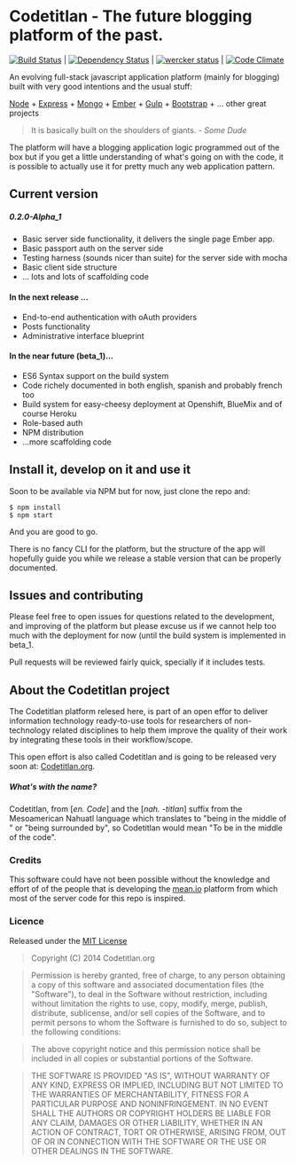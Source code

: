Codetitlan - The future blogging platform of the past.
======================================================
[![Build Status](https://travis-ci.org/bbaaxx/codetitlan-blog.svg?branch=master)](https://travis-ci.org/bbaaxx/codetitlan-blog) | [![Dependency Status](https://gemnasium.com/bbaaxx/codetitlan-blog.svg)](https://gemnasium.com/bbaaxx/codetitlan-blog) | [![wercker status](https://app.wercker.com/status/5e18081faf5b6d4ec208dc5a47591c23/s "wercker status")](https://app.wercker.com/project/bykey/5e18081faf5b6d4ec208dc5a47591c23) | [![Code Climate](https://codeclimate.com/github/bbaaxx/codetitlan-blog.png)](https://codeclimate.com/github/bbaaxx/codetitlan-blog)

An evolving full-stack javascript application platform (mainly for blogging) built with very good intentions and the usual stuff:

[Node](http://nodejs.org) + [Express](http://expressjs.com) + [Mongo](http://mongodb.org) + [Ember](http://emberjs.com) + [Gulp](http://gulp.js) + [Bootstrap](http://getbootstrap.com) + ... other great projects

>It is basically built on the shoulders of giants. - _Some Dude_

The platform will have a blogging application logic programmed out of the box but if you get a little understanding of what's going on with the code, it is possible to actually use it for pretty much any web application pattern.

## Current version

##### 0.2.0-Alpha_1
  * Basic server side functionality, it delivers the single page Ember app.
  * Basic passport auth on the server side
  * Testing harness (sounds nicer than suite) for the server side with mocha
  * Basic client side structure
  * ... lots and lots of scaffolding code

#### In the next release ...
  * End-to-end authentication with oAuth providers
  * Posts functionality
  * Administrative interface blueprint
  
#### In the near future (beta_1)...
  * ES6 Syntax support on the build system
  * Code richely documented in both english, spanish and probably french too
  * Build system for easy-cheesy deployment at Openshift, BlueMix and of course Heroku
  * Role-based auth
  * NPM distribution
  * ...more scaffolding code


## Install it, develop on it and use it

Soon to be available via NPM but for now, just clone the repo and:

    $ npm install
    $ npm start

And you are good to go.

There is no fancy CLI for the platform, but the structure of the app will hopefully guide you while we release a stable version that can be properly documented.

## Issues and contributing
Please feel free to open issues for questions related to the development, and improving of the platform but please excuse us if we cannot help too much with the deployment for now (until the build system is implemented in beta_1.

Pull requests will be reviewed fairly quick, specially if it includes tests.

## About the Codetitlan project

The Codetitlan platform relesed here, is part of an open effor to deliver information technology ready-to-use tools for researchers of non-technology related disciplines to help them improve the quality of their work by integrating these tools in their workflow/scope.

This open effort is also called Codetitlan and is going to be released very soon at: 
[Codetitlan.org](http://www.codetitlan.org).

##### What's with the name?
Codetitlan, from [_en. Code_] and the [_nah. \-titlan_] suffix from the Mesoamerican Nahuatl language which translates to "being in the middle of " or "being surrounded by", so Codetitlan would mean "To be in the middle of the code".

### Credits
This software could have not been possible without the knowledge and effort of of the people that is developing the [mean.io](http://mean.io) platform from which most of the server code for this repo is inspired.

### Licence
    
Released under the [MIT License](http://opensource.org/licenses/MIT)

>Copyright (C) 2014 Codetitlan.org

>Permission is hereby granted, free of charge, to any person obtaining a copy of this software and associated documentation files (the "Software"), to deal in the Software without restriction, including without limitation the rights to use, copy, modify, merge, publish, distribute, sublicense, and/or sell copies of the Software, and to permit persons to whom the Software is furnished to do so, subject to the following conditions:

>The above copyright notice and this permission notice shall be included in all copies or substantial portions of the Software.

>THE SOFTWARE IS PROVIDED "AS IS", WITHOUT WARRANTY OF ANY KIND, EXPRESS OR IMPLIED, INCLUDING BUT NOT LIMITED TO THE WARRANTIES OF MERCHANTABILITY, FITNESS FOR A PARTICULAR PURPOSE AND NONINFRINGEMENT. IN NO EVENT SHALL THE AUTHORS OR COPYRIGHT HOLDERS BE LIABLE FOR ANY CLAIM, DAMAGES OR OTHER LIABILITY, WHETHER IN AN ACTION OF CONTRACT, TORT OR OTHERWISE, ARISING FROM, OUT OF OR IN CONNECTION WITH THE SOFTWARE OR THE USE OR OTHER DEALINGS IN THE SOFTWARE.
